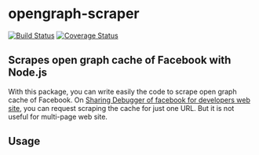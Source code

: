 # opengraph-scraper

[![Build Status](https://travis-ci.org/daisukenakahama/fb-opengraph-scraper.svg?branch=master)](https://travis-ci.org/daisukenakahama/fb-opengraph-scraper)
[![Coverage Status](https://coveralls.io/repos/github/daisukenakahama/fb-opengraph-scraper/badge.svg)](https://coveralls.io/github/daisukenakahama/fb-opengraph-scraper)

## Scrapes open graph cache of Facebook with Node.js

With this package, you can write easily the code to scrape open graph cache of Facebook. On [Sharing Debugger of facebook for developers web site](https://developers.facebook.com/tools/debug/), you can request scraping the cache for just one URL. But it is not useful for multi-page web site.

## Usage

```nodejs
```

